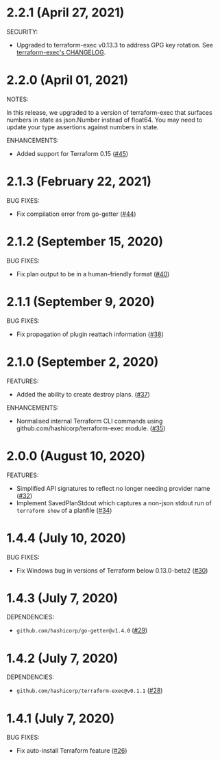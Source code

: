# 2.2.1 (April 27, 2021)

SECURITY:

  - Upgraded to terraform-exec v0.13.3 to address GPG key rotation. See [terraform-exec's CHANGELOG](https://github.com/hashicorp/terraform-exec/blob/main/CHANGELOG.md#0133-april-23-2021).

# 2.2.0 (April  01, 2021)

NOTES:

In this release, we upgraded to a version of terraform-exec that surfaces numbers in state as json.Number instead of float64. You may need to update your type assertions against numbers in state.

ENHANCEMENTS:

 - Added support for Terraform 0.15 ([#45](https://github.com/hashicorp/terraform-plugin-test/pull/45))

# 2.1.3 (February 22, 2021)

BUG FIXES:

 - Fix compilation error from go-getter ([#44](https://github.com/hashicorp/terraform-plugin-test/pull/44))

# 2.1.2 (September 15, 2020)

BUG FIXES:

 - Fix plan output to be in a human-friendly format ([#40](https://github.com/hashicorp/terraform-plugin-test/pull/40))

# 2.1.1 (September 9, 2020)

BUG FIXES:

 - Fix propagation of plugin reattach information ([#38](https://github.com/hashicorp/terraform-plugin-test/pull/38))

# 2.1.0 (September 2, 2020)

FEATURES:

  - Added the ability to create destroy plans. ([#37](https://github.com/hashicorp/terraform-plugin-test/pull/37))
  
ENHANCEMENTS:

  - Normalised internal Terraform CLI commands using github.com/hashicorp/terraform-exec module. ([#35](https://github.com/hashicorp/terraform-plugin-test/pull/35))

# 2.0.0 (August 10, 2020)

FEATURES:

 - Simplified API signatures to reflect no longer needing provider name ([#32](https://github.com/hashicorp/terraform-plugin-test/pull/32))
 - Implement SavedPlanStdout which captures a non-json stdout run of `terraform show` of a planfile ([#34](https://github.com/hashicorp/terraform-plugin-test/pull/34))

# 1.4.4 (July 10, 2020)

BUG FIXES:

 - Fix Windows bug in versions of Terraform below 0.13.0-beta2 ([#30](https://github.com/hashicorp/terraform-plugin-test/pull/30))

# 1.4.3 (July 7, 2020)

DEPENDENCIES:

 - `github.com/hashicorp/go-getter@v1.4.0` ([#29](https://github.com/hashicorp/terraform-plugin-test/pull/29))

# 1.4.2 (July 7, 2020)

DEPENDENCIES:

 - `github.com/hashicorp/terraform-exec@v0.1.1` ([#28](https://github.com/hashicorp/terraform-plugin-test/pull/28))

# 1.4.1 (July 7, 2020)

BUG FIXES:

 - Fix auto-install Terraform feature ([#26](https://github.com/hashicorp/terraform-plugin-test/pull/26))
